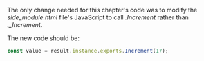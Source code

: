 The only change needed for this chapter's code was to modify the _side_module.html_ file's JavaScript to call _.Increment_ rather than _.\_Increment_.

The new code should be:

```javascript
const value = result.instance.exports.Increment(17);
```


